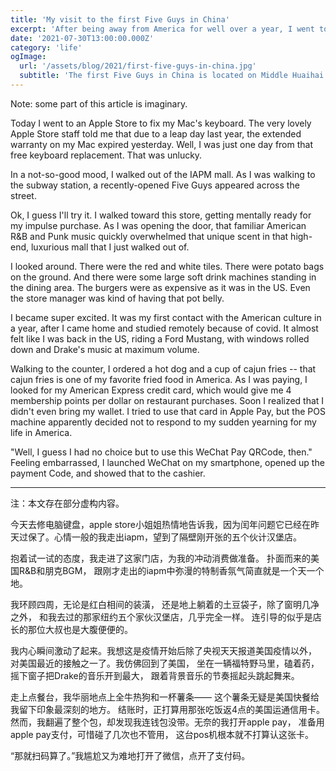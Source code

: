 ```yaml
---
title: 'My visit to the first Five Guys in China'
excerpt: 'After being away from America for well over a year, I went to the first Five Guys in China, recently opened in Shanghai.'
date: '2021-07-30T13:00:00.000Z'
category: 'life'
ogImage:
  url: '/assets/blog/2021/first-five-guys-in-china.jpg'
  subtitle: 'The first Five Guys in China is located on Middle Huaihai Rd in Shanghai.'
---
```


Note: some part of this article is imaginary.

Today I went to an Apple Store to fix my Mac's keyboard. 
The very lovely Apple Store staff told me that due to a leap day last year,
the extended warranty on my Mac expired yesterday.
Well, I was just one day from that free keyboard replacement. That
was unlucky.

In a not-so-good mood, I walked out of the IAPM mall. As I was walking to the subway station, a recently-opened Five Guys appeared across the street.

Ok, I guess I'll try it. I walked toward this store, getting mentally ready for my impulse purchase. As I was opening the door, that familiar American R&B and Punk music quickly overwhelmed that unique scent in that high-end, luxurious mall that I just walked out of.

I looked around. There were the red and white tiles. There were potato bags on the ground. And there were some large soft drink machines standing in the dining area. The burgers were as expensive as it was in the US. Even the store manager was kind of having that pot belly.

I became super excited. It was my first contact with the American culture in a year, after I came home and studied remotely because of covid. It almost felt like I was back in the US, riding a Ford Mustang, with windows rolled down and Drake's music at maximum volume.

Walking to the counter, I ordered a hot dog and a cup of cajun fries -- that cajun fries is one of my favorite fried food in America. As I was paying, I looked for my American Express credit card, which would give me 4 membership points per dollar on restaurant purchases. Soon I realized that I didn't even bring my wallet. I tried to use that card in Apple Pay, but the POS machine apparently decided not to respond to my sudden yearning for my life in America.

"Well, I guess I had no choice but to use this WeChat Pay QRCode, then." Feeling embarrassed, I launched WeChat on my smartphone, opened up the payment Code, and showed that to the cashier.

---
注：本文存在部分虚构内容。

今天去修电脑键盘，apple store小姐姐热情地告诉我，因为闰年问题它已经在昨天过保了。心情一般的我走出iapm，望到了隔壁刚开张的五个伙计汉堡店。

抱着试一试的态度，我走进了这家门店，为我的冲动消费做准备。
扑面而来的美国R&B和朋克BGM，
跟刚才走出的iapm中弥漫的特制香氛气简直就是一个天一个地。

我环顾四周，无论是红白相间的装潢，
还是地上躺着的土豆袋子，除了窗明几净之外，
和我去过的那家纽约五个家伙汉堡店，几乎完全一样。
连引导的似乎是店长的那位大叔也是大腹便便的。

我内心瞬间激动了起来。我想这是疫情开始后除了央视天天报道美国疫情以外，
对美国最近的接触之一了。我仿佛回到了美国，
坐在一辆福特野马里，磕着药，摇下窗子把Drake的音乐开到最大，
跟着背景音乐的节奏摇起头跳起舞来。

走上点餐台，我华丽地点上全牛热狗和一杯薯条——
这个薯条无疑是美国快餐给我留下印象最深刻的地方。
结账时，正打算用那张吃饭返4点的美国运通信用卡。
然而，我翻遍了整个包，却发现我连钱包没带。无奈的我打开apple pay，
准备用apple pay支付，可惜碰了几次也不管用，
这台pos机根本就不打算认这张卡。

“那就扫码算了。”我尴尬又为难地打开了微信，点开了支付码。

